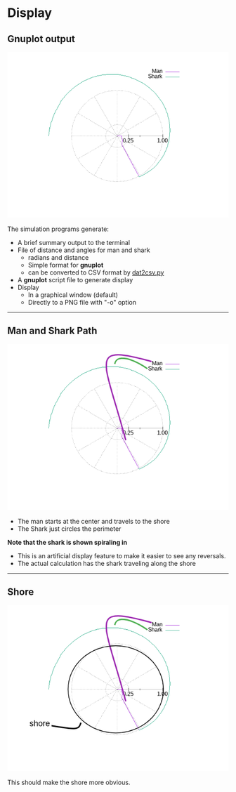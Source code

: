 # Display

## Gnuplot output

![binary_plain](binary_plain.png)

The simulation programs generate:

* A brief summary output to the terminal
* File of distance and angles for man and shark
  * radians and distance
  * Simple format for __gnuplot__
  * can be converted to CSV format by [dat2csv.py](./CSV_file.md)
* A __gnuplot__ script file to generate display
* Display
  * In a graphical window (default)
  * Directly to a PNG file with "-o" option

-------------
## Man and Shark Path

![binary_labeled](binary_labeled.png)

* The man starts at the center and travels to the shore
* The Shark just circles the perimeter

__Note that the shark is shown spiraling in__

* This is an artificial display feature to make it easier to see any reversals.
* The actual calculation has the shark traveling along the shore

------------
## Shore
![binary_shore](binary_shore.png)

This should make the shore more obvious.